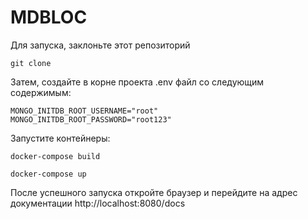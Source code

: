 # MDBLOC

Для запуска, заклоньте этот репозиторий

```
git clone 
```

Затем, создайте в корне проекта .env файл со следующим содержимым:

```
MONGO_INITDB_ROOT_USERNAME="root"
MONGO_INITDB_ROOT_PASSWORD="root123"
```

Запустите контейнеры:

```
docker-compose build
```

```
docker-compose up
```

После успешного запуска откройте браузер и перейдите на адрес документации http://localhost:8080/docs